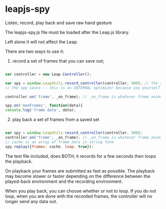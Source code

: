 leapjs-spy
==========

Listen, record, play back and save raw hand gesture

The leapjs-spy.js file must be loaded after the Leap.js library.

Left alone it will not affect the Leap.

There are two ways to use it:

1) record a set of frames that you can save out;

``` javascript

var controller = new Leap.Controller();

var spy = window.LeapUtils.record_controller(controller, 500); // the second number is the maximum number of frames
// the spy saves -- this is an INTERNAL optimizer because you yourself can save/broadcast as many frames as you want.

controller.on('frame', _on_frame); // _on_frame is whatever frame animation /response your app does.

spy.on('maxFrames', function(data){
console.log('frame data', data);

```
2) play back a set of frames from a saved set

``` javascript

var spy = window.LeapUtils.record_controller(controller, 500);
controller.on('frame', _on_frame); // _on_frame is whatever frame animation /response your app does.
// cache is an array of frame data in string form
spy.replay({frames: cache, loop: true});

```

The test file included, does BOTH; it records for a few seconds then loops the playback.

On playback your frames are submitted as fast as possible. The playback may become slower or faster depending on
the difference between the played-back environment and the recording environment.

When you play back, you can choose whether or not to loop. If you do not loop, when you are done
with the recorded frames, the controller will no longer send any data out.